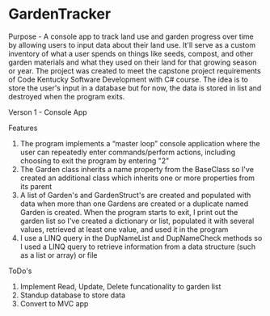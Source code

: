 # GardenTracker

Purpose - A console app to track land use and garden progress over time by allowing users to input data about their land use. It'll serve as a custom inventory of what a user spends on things like seeds, compost, and other garden materials and what they used on their land for that growing season or year. The project was created to meet the capstone project requirements of Code Kentucky Software Development with C# course. The idea is to store the user's input in a database but for now, the data is stored in list and destroyed when the program exits.

Verson 1 - Console App	

Features
1. The program implements a “master loop” console application where the user can repeatedly enter commands/perform actions, including choosing to exit the program by entering "2"
2. The Garden class inherits a name property from the BaseClass so I've created an additional class which inherits one or more properties from its parent
3. A list of Garden's and GardenStruct's are created and populated with data when more than one Gardens are created or a duplicate named Garden is created. When the program starts to exit, I print out the garden list so I've created a dictionary or list, populated it with several values, retrieved at least one value, and used it in the program
4. I use a LINQ query in the DupNameList and DupNameCheck methods so I used a LINQ query to retrieve information from a data structure (such as a list or array) or file

ToDo's
1. Implement Read, Update, Delete funcationality to garden list
2. Standup database to store data
3. Convert to MVC app


